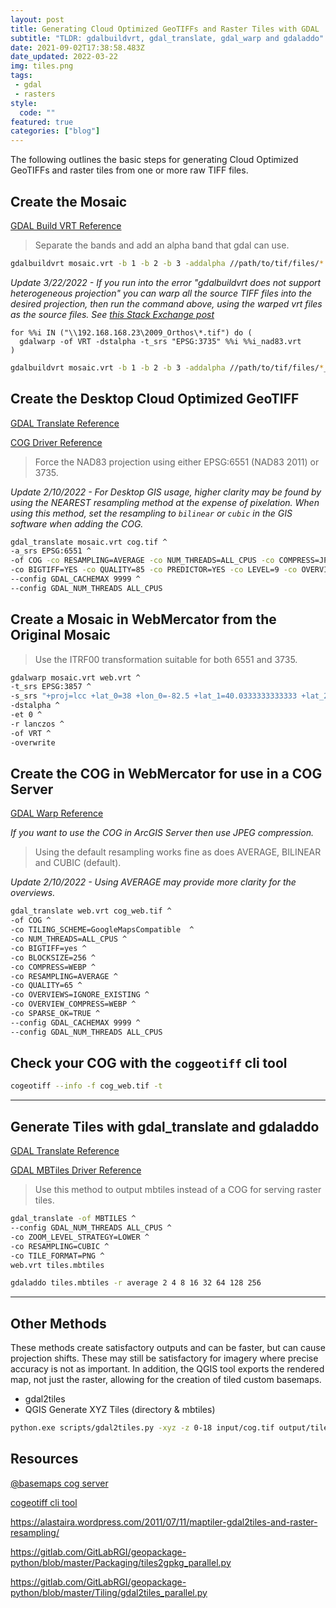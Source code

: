 ```yaml
---
layout: post
title: Generating Cloud Optimized GeoTIFFs and Raster Tiles with GDAL
subtitle: "TLDR: gdalbuildvrt, gdal_translate, gdal_warp and gdaladdo"
date: 2021-09-02T17:38:58.483Z
date_updated: 2022-03-22
img: tiles.png
tags:
 - gdal
 - rasters
style:
  code: ""
featured: true
categories: ["blog"]
---
```

The following outlines the basic steps for generating Cloud Optimized GeoTIFFs and raster tiles from one or more raw TIFF files.

## Create the Mosaic


[GDAL Build VRT Reference](https://gdal.org/programs/gdalbuildvrt.html)

> Separate the bands and add an alpha band that gdal can use.


```bash
gdalbuildvrt mosaic.vrt -b 1 -b 2 -b 3 -addalpha //path/to/tif/files/*.tif
```

*Update 3/22/2022 - If you run into the error "gdalbuildvrt does not support heterogeneous projection" you can warp all the source TIFF files into the desired projection, then run the command above, using the warped vrt files as the source files. See [this Stack Exchange post](https://gis.stackexchange.com/questions/394249/gdalbuildvrt-does-not-support-heterogeneous-projection)*

```
for %%i IN ("\\192.168.168.23\2009_Orthos\*.tif") do (
  gdalwarp -of VRT -dstalpha -t_srs "EPSG:3735" %%i %%i_nad83.vrt
)
```

```bash
gdalbuildvrt mosaic.vrt -b 1 -b 2 -b 3 -addalpha //path/to/tif/files/*_nad83.tif
```

## Create the Desktop Cloud Optimized GeoTIFF

[GDAL Translate Reference](https://gdal.org/programs/gdal_translate.html)

[COG Driver Reference](https://gdal.org/drivers/raster/cog.html)



> Force the NAD83 projection using either EPSG:6551 (NAD83 2011) or 3735.

*Update 2/10/2022 - For Desktop GIS usage, higher clarity may be found by using the NEAREST resampling method at the expense of pixelation. When using this method, set the resampling to `bilinear` or `cubic` in the GIS software when adding the COG.*

```bash
gdal_translate mosaic.vrt cog.tif ^
-a_srs EPSG:6551 ^
-of COG -co RESAMPLING=AVERAGE -co NUM_THREADS=ALL_CPUS -co COMPRESS=JPEG ^
-co BIGTIFF=YES -co QUALITY=85 -co PREDICTOR=YES -co LEVEL=9 -co OVERVIEW_QUALITY=95 ^
--config GDAL_CACHEMAX 9999 ^
--config GDAL_NUM_THREADS ALL_CPUS
```

## Create a Mosaic in WebMercator from the Original Mosaic

> Use the ITRF00 transformation suitable for both 6551 and 3735.

```bash
gdalwarp mosaic.vrt web.vrt ^
-t_srs EPSG:3857 ^
-s_srs "+proj=lcc +lat_0=38 +lon_0=-82.5 +lat_1=40.0333333333333 +lat_2=38.7333333333333 +x_0=600000 +y_0=0 +ellps=GRS80 +towgs84=-0.9956,1.9013,0.5215,0.025915,0.009246,0.011599,-0.00062 +units=us-ft +no_defs" ^
-dstalpha ^
-et 0 ^
-r lanczos ^
-of VRT ^
-overwrite
```



## Create the COG in WebMercator for use in a COG Server

[GDAL Warp Reference](https://gdal.org/programs/gdalwarp.html)

*If you want to use the COG in ArcGIS Server then use JPEG compression.*

> Using the default resampling works fine as does AVERAGE, BILINEAR and CUBIC (default).

*Update 2/10/2022 - Using AVERAGE may provide more clarity for the overviews.*

```bash
gdal_translate web.vrt cog_web.tif ^
-of COG ^
-co TILING_SCHEME=GoogleMapsCompatible  ^
-co NUM_THREADS=ALL_CPUS ^
-co BIGTIFF=yes ^
-co BLOCKSIZE=256 ^
-co COMPRESS=WEBP ^
-co RESAMPLING=AVERAGE ^
-co QUALITY=65 ^
-co OVERVIEWS=IGNORE_EXISTING ^
-co OVERVIEW_COMPRESS=WEBP ^
-co SPARSE_OK=TRUE ^
--config GDAL_CACHEMAX 9999 ^
--config GDAL_NUM_THREADS ALL_CPUS
```

## Check your COG with the `coggeotiff` cli tool

```bash
cogeotiff --info -f cog_web.tif -t
```

---

## Generate Tiles with gdal_translate and gdaladdo

[GDAL Translate Reference](https://gdal.org/programs/gdal_translate.html)

[GDAL MBTiles Driver Reference](https://gdal.org/drivers/raster/mbtiles.html)

> Use this method to output mbtiles instead of a COG for serving raster tiles.

```bash
gdal_translate -of MBTILES ^
--config GDAL_NUM_THREADS ALL_CPUS ^
-co ZOOM_LEVEL_STRATEGY=LOWER ^
-co RESAMPLING=CUBIC ^
-co TILE_FORMAT=PNG ^
web.vrt tiles.mbtiles
```

```bash
gdaladdo tiles.mbtiles -r average 2 4 8 16 32 64 128 256
```

---

## Other Methods

These methods create satisfactory outputs and can be faster, but can cause projection shifts. These may still be satisfactory for imagery where precise accuracy is not as important. In addition, the QGIS tool exports the rendered map, not just the raster, allowing for the creation of tiled custom basemaps. 

* gdal2tiles
* QGIS Generate XYZ Tiles (directory & mbtiles)

```bash
python.exe scripts/gdal2tiles.py -xyz -z 0-18 input/cog.tif output/tiles
```

## Resources

[@basemaps cog server](https://github.com/linz/basemaps)


[cogeotiff cli tool](https://github.com/blacha/cogeotiff)

<https://alastaira.wordpress.com/2011/07/11/maptiler-gdal2tiles-and-raster-resampling/>

<https://gitlab.com/GitLabRGI/geopackage-python/blob/master/Packaging/tiles2gpkg_parallel.py>

<https://gitlab.com/GitLabRGI/geopackage-python/blob/master/Tiling/gdal2tiles_parallel.py>
